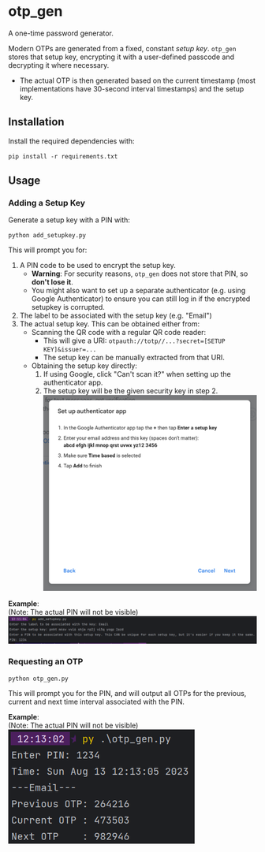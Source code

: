 # otp_gen

A one-time password generator.


Modern OTPs are generated from a fixed, constant *setup key*. `otp_gen` stores that setup key, encrypting it with a user-defined passcode and decrypting it where necessary.
- The actual OTP is then generated based on the current timestamp (most implementations have 30-second interval timestamps) and the setup key.

## Installation
Install the required dependencies with:
```commandline
pip install -r requirements.txt
```

## Usage

### Adding a Setup Key
Generate a setup key with a PIN with:
```commandline
python add_setupkey.py
```

This will prompt you for:
1. A PIN code to be used to encrypt the setup key.
   - **Warning**: For security reasons, `otp_gen` does not store that PIN, so **don't lose it**. 
   - You might also want to set up a separate authenticator (e.g. using Google Authenticator) to ensure you can still log in if the encrypted setupkey is corrupted.
2. The label to be associated with the setup key (e.g. "Email")
3. The actual setup key. This can be obtained either from:
    - Scanning the QR code with a regular QR code reader:
      - This will give a URI: `otpauth://totp//...?secret=[SETUP KEY]&issuer=...`
      - The setup key can be manually extracted from that URI.
    - Obtaining the setup key directly:
      1. If using Google, click "Can't scan it?" when setting up the authenticator app.
      2. The setup key will be the given security key in step 2.
        ![Google Auth Example](google_auth_example.png)

**Example**:    
(Note: The actual PIN will not be visible)    
![add_setupkey Example](add_setupkey_example.png)

### Requesting an OTP
```commandline
python otp_gen.py
```

This will prompt you for the PIN, and will output all OTPs for the previous, current and next time interval associated with the PIN.

**Example**:    
(Note: The actual PIN will not be visible)    
![otp_gen Example](otp_gen_example.png)